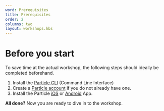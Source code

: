 ```yaml
---
word: Prerequisites
title: Prerequisites
order: 2
columns: two
layout: workshops.hbs
---
```


# Before you start

To save time at the actual workshop, the following steps should ideally be completed beforehand.

1. Install the [Particle CLI](https://docs.particle.io/tutorials/developer-tools/cli/) (Command Line Interface)
1. Create a [Particle account](https://login.particle.io/signup) if you do not already have one.
1. Install the Particle [iOS](https://itunes.apple.com/us/app/particle-build-photon-electron/id991459054?ls=1&mt=8) or [Android](https://play.google.com/store/apps/details?id=io.particle.android.app) App.

**All done?** Now you are ready to dive in to the workshop.
